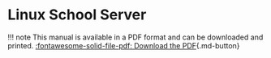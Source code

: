 # Linux School Server

!!! note
    This manual is available in a PDF format and can be downloaded and printed.
    [:fontawesome-solid-file-pdf: Download the PDF](https://educational-tools.github.io/Linux-Manual/linux_man.pdf){.md-button}